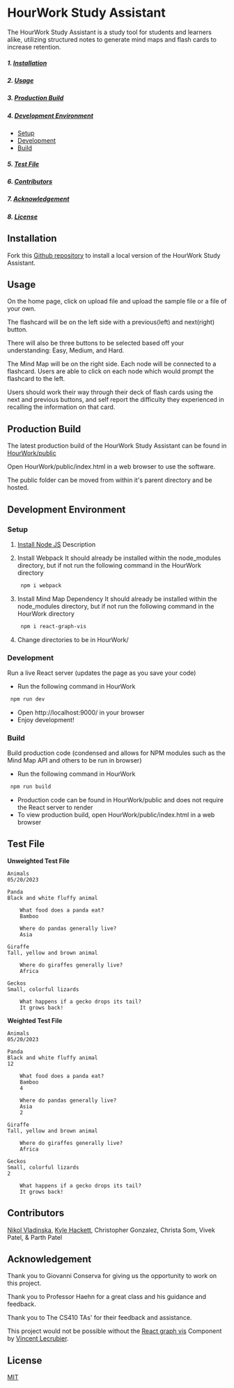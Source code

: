 # HourWork Study Assistant
The HourWork Study Assistant is a study tool for students and learners alike, utilizing structured notes to generate mind maps and flash cards to increase retention.

##### 1. [Installation](#installation)
##### 2. [Usage](#usage)
##### 3. [Production Build](#production-build)
##### 4. [Development Environment](#development-environment)
  * [Setup](#setup)
  * [Development](#development)
  * [Build](#build)
##### 5. [Test File](#test-file)
##### 6. [Contributors](#contributors)
##### 7. [Acknowledgement](#acknowledgement)
##### 8. [License](#license)

## Installation

Fork this [Github repository](https://github.com/kylehackett99/HourWork) to install a local version of the HourWork Study Assistant.

## Usage
On the home page, click on upload file and upload the sample file or a file of your own.

The flashcard will be on the left side with a previous(left) and next(right) button.

There will also be three buttons to be selected based off your understanding: Easy, Medium, and Hard.

The Mind Map will be on the right side. Each node will be connected to a flashcard. Users are able to click on each node which would prompt the flashcard
to the left.

Users should work their way through their deck of flash cards using the next and previous buttons, and self report the difficulty they experienced in recalling the information on that card.

## Production Build

The latest production build of the HourWork Study Assistant can be found in [HourWork/public](https://github.com/kylehackett99/HourWork)


Open HourWork/public/index.html in a web browser to use the software.

The public folder can be moved from within it's parent directory and be hosted.

## Development Environment

### Setup
1. [Install Node JS](https://nodejs.org/en/download/)
   Description

2. Install Webpack
  It should already be installed within the node_modules directory, but if not run the following command in the HourWork directory
   ```bash
    npm i webpack
   ```
3. Install Mind Map Dependency
   It should already be installed within the node_modules directory, but if not run the following command in the HourWork directory
   ```bash
    npm i react-graph-vis
   ```
4. Change directories to be in HourWork/

### Development
Run a live React server (updates the page as you save your code)
  - Run the following command in HourWork
   ```bash
    npm run dev
   ```
  - Open http://localhost:9000/ in your browser
  - Enjoy development!


### Build
  Build production code (condensed and allows for NPM modules such as the Mind Map API and others
  to be run in browser)
  - Run the following command in HourWork
   ```bash
    npm run build
   ```

  - Production code can be found in HourWork/public and does not require the React server to render
  - To view production build, open HourWork/public/index.html in a web browser


## Test File
**Unweighted Test File**
```text
Animals
05/20/2023

Panda
Black and white fluffy animal

	What food does a panda eat?
	Bamboo

	Where do pandas generally live?
	Asia

Giraffe
Tall, yellow and brown animal

	Where do giraffes generally live?
	Africa

Geckos
Small, colorful lizards

	What happens if a gecko drops its tail?
	It grows back!
```

**Weighted Test File**
```text
Animals 
05/20/2023 

Panda
Black and white fluffy animal
12

	What food does a panda eat?
	Bamboo
	4

	Where do pandas generally live?
	Asia
	2

Giraffe
Tall, yellow and brown animal

	Where do giraffes generally live?
	Africa

Geckos
Small, colorful lizards
2

	What happens if a gecko drops its tail?
	It grows back!
```

## Contributors
[Nikol Vladinska](https://github.com/nikolvladinska),
[Kyle Hackett](https://github.com/kylehackett99),
Christopher Gonzalez,
Christa Som,
Vivek Patel,
& Parth Patel

## Acknowledgement

Thank you to Giovanni Conserva for giving us the opportunity to work on this project.

Thank you to Professor Haehn for a great class and his guidance and feedback.

Thank you to The CS410 TAs' for their feedback and assistance.

This project would not be possible without the [React graph vis](https://github.com/crubier/react-graph-vis) Component by [Vincent Lecrubier](https://github.com/crubier).

## License
[MIT](https://github.com/kylehackett99/HourWork/blob/main/LICENSE)
